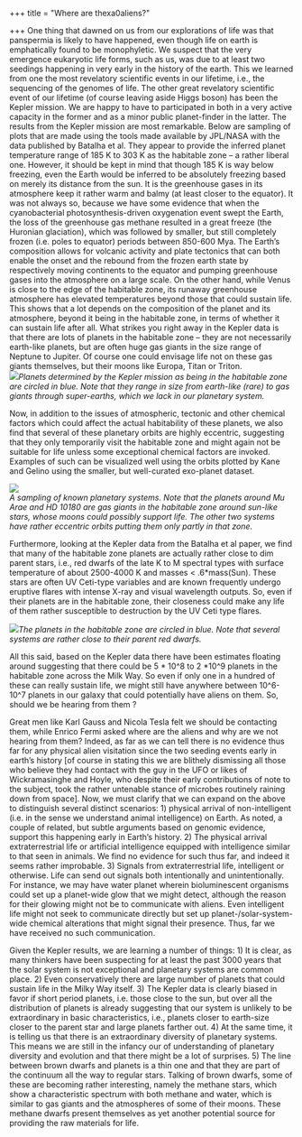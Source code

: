+++
title = "Where are thexa0aliens?"

+++
One thing that dawned on us from our explorations of life was that
panspermia is likely to have happened, even though life on earth is
emphatically found to be monophyletic. We suspect that the very
emergence eukaryotic life forms, such as us, was due to at least two
seedings happening in very early in the history of the earth. This we
learned from one the most revelatory scientific events in our lifetime,
i.e., the sequencing of the genomes of life. The other great revelatory
scientific event of our lifetime (of course leaving aside Higgs boson)
has been the Kepler mission. We are happy to have to participated in
both in a very active capacity in the former and as a minor public
planet-finder in the latter. The results from the Kepler mission are
most remarkable. Below are sampling of plots that are made using the
tools made available by JPL/NASA with the data published by Batalha et
al. They appear to provide the inferred planet temperature range of 185
K to 303 K as the habitable zone – a rather liberal one. However, it
should be kept in mind that though 185 K is way below freezing, even the
Earth would be inferred to be absolutely freezing based on merely its
distance from the sun. It is the greenhouse gases in its atmosphere keep
it rather warm and balmy (at least closer to the equator). It was not
always so, because we have some evidence that when the cyanobacterial
photosynthesis-driven oxygenation event swept the Earth, the loss of the
greenhouse gas methane resulted in a great freeze (the Huronian
glaciation), which was followed by smaller, but still completely frozen
(i.e. poles to equator) periods between 850-600 Mya. The Earth’s
composition allows for volcanic activity and plate tectonics that can
both enable the onset and the rebound from the frozen earth state by
respectively moving continents to the equator and pumping greenhouse
gases into the atmosphere on a large scale. On the other hand, while
Venus is close to the edge of the habitable zone, its runaway greenhouse
atmosphere has elevated temperatures beyond those that could sustain
life. This shows that a lot depends on the composition of the planet and
its atmosphere, beyond it being in the habitable zone, in terms of
whether it can sustain life after all. What strikes you right away in
the Kepler data is that there are lots of planets in the habitable zone
– they are not necessarily earth-like planets, but are often huge gas
giants in the size range of Neptune to Jupiter. Of course one could
envisage life not on these gas giants themselves, but their moons like
Europa, Titan or Triton.  
[![](https://lh5.googleusercontent.com/-ZeljKLiDJYA/UJTJof-zomI/AAAAAAAACfM/gbZoCFP89ew/s400/kepler_planets_temperature_radius.png)](https://picasaweb.google.com/lh/photo/HNVEqNNSC46t5Xb62iuijNMTjNZETYmyPJy0liipFm0?feat=embedwebsite)*Planets
determined by the Kepler mission as being in the habitable zone are
circled in blue. Note that they range in size from earth-like (rare) to
gas giants through super-earths, which we lack in our planetary system.*

Now, in addition to the issues of atmospheric, tectonic and other
chemical factors which could affect the actual habitability of these
planets, we also find that several of these planetary orbits are highly
eccentric, suggesting that they only temporarily visit the habitable
zone and might again not be suitable for life unless some exceptional
chemical factors are invoked. Examples of such can be visualized well
using the orbits plotted by Kane and Gelino using the smaller, but
well-curated exo-planet dataset.

[![](https://lh3.googleusercontent.com/-MGnBFTWkzno/UJTJgMlqWBI/AAAAAAAACfA/4d-F6Ts2Qr8/s400/science.jpg)](https://picasaweb.google.com/lh/photo/0JAONwAd8BT78Mj7Gaq309MTjNZETYmyPJy0liipFm0?feat=embedwebsite)  
*A sampling of known planetary systems. Note that the planets around Mu
Arae and HD 10180 are gas giants in the habitable zone around sun-like
stars, whose moons could possibly support life. The other two systems
have rather eccentric orbits putting them only partly in that zone.*

Furthermore, looking at the Kepler data from the Batalha et al paper, we
find that many of the habitable zone planets are actually rather close
to dim parent stars, i.e., red dwarfs of the late K to M spectral types
with surface temperature of about 2500-4000 K and masses \<
.6\*mass(Sun). These stars are often UV Ceti-type variables and are
known frequently undergo eruptive flares with intense X-ray and visual
wavelength outputs. So, even if their planets are in the habitable zone,
their closeness could make any life of them rather susceptible to
destruction by the UV Ceti type flares.

[![](https://lh6.googleusercontent.com/-bz00W3Q-9_I/UJTJoTY4W1I/AAAAAAAACfI/FXinDlAmoZ8/s400/Kepler_stellar_temperature_semimajor_axis.png)](https://picasaweb.google.com/lh/photo/LmuV1Ll6IWDvAGL3poyoJ9MTjNZETYmyPJy0liipFm0?feat=embedwebsite)*The
planets in the habitable zone are circled in blue. Note that several
systems are rather close to their parent red dwarfs.*

All this said, based on the Kepler data there have been estimates
floating around suggesting that there could be 5 \* 10^8 to 2 \*10^9
planets in the habitable zone across the Milk Way. So even if only one
in a hundred of these can really sustain life, we might still have
anywhere between 10^6-10^7 planets in our galaxy that could potentially
have aliens on them. So, should we be hearing from them ?

Great men like Karl Gauss and Nicola Tesla felt we should be contacting
them, while Enrico Fermi asked where are the aliens and why are we not
hearing from them? Indeed, as far as we can tell there is no evidence
thus far for any physical alien visitation since the two seeding events
early in earth’s history \[of course in stating this we are blithely
dismissing all those who believe they had contact with the guy in the
UFO or likes of Wickramasinghe and Hoyle, who despite their early
contributions of note to the subject, took the rather untenable stance
of microbes routinely raining down from space\]. Now, we must clarify
that we can expand on the above to distinguish several distinct
scenarios: 1) physical arrival of non-intelligent (i.e. in the sense we
understand animal intelligence) on Earth. As noted, a couple of related,
but subtle arguments based on genomic evidence, support this happening
early in Earth’s history. 2) The physical arrival extraterrestrial life
or artificial intelligence equipped with intelligence similar to that
seen in animals. We find no evidence for such thus far, and indeed it
seems rather improbable. 3) Signals from extraterrestrial life,
intelligent or otherwise. Life can send out signals both intentionally
and unintentionally. For instance, we may have water planet wherein
bioluminescent organisms could set up a planet-wide glow that we might
detect, although the reason for their glowing might not be to
communicate with aliens. Even intelligent life might not seek to
communicate directly but set up planet-/solar-system-wide chemical
alterations that might signal their presence. Thus, far we have received
no such communication.

Given the Kepler results, we are learning a number of things: 1) It is
clear, as many thinkers have been suspecting for at least the past 3000
years that the solar system is not exceptional and planetary systems are
common place. 2) Even conservatively there are large number of planets
that could sustain life in the Milky Way itself. 3) The Kepler data is
clearly biased in favor if short period planets, i.e. those close to the
sun, but over all the distribution of planets is already suggesting that
our system is unlikely to be extraordinary in basic characteristics,
i.e., planets closer to earth-size closer to the parent star and large
planets farther out. 4) At the same time, it is telling us that there is
an extraordinary diversity of planetary systems. This means we are still
in the infancy our of understanding of planetary diversity and evolution
and that there might be a lot of surprises. 5) The line between brown
dwarfs and planets is a thin one and that they are part of the continuum
all the way to regular stars. Talking of brown dwarfs, some of these are
becoming rather interesting, namely the methane stars, which show a
characteristic spectrum with both methane and water, which is similar to
gas giants and the atmospheres of some of their moons. These methane
dwarfs present themselves as yet another potential source for providing
the raw materials for life.
